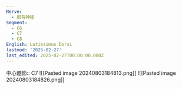 ```yaml
---
Nerve:
  - 胸背神経
Segment:
  - C6
  - C7
  - C8
English: Latissimus Dorsi
lastmod: '2025-02-27'
last_edited: 2025-02-27T00:00:00.000Z
---
```


中心髄節:: C7
![[Pasted image 20240803184813.png]]
![[Pasted image 20240803184826.png]]
